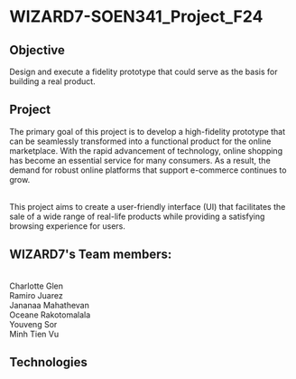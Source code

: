 # WIZARD7-SOEN341_Project_F24
## Objective
  Design and execute a fidelity prototype that could serve as the basis for building a real product.
## Project
  The primary goal of this project is to develop a high-fidelity prototype that can be seamlessly transformed into a functional product for the online marketplace. With the rapid advancement of technology, online shopping has become an essential service for many consumers. As a result, the demand for robust online platforms that support e-commerce continues to grow.

<br/>This project aims to create a user-friendly interface (UI) that facilitates the sale of a wide range of real-life products while providing a satisfying browsing experience for users.

##  WIZARD7's Team members:
<br/>Charlotte Glen
<br/>Ramiro Juarez
<br/>Jananaa Mahathevan
<br/>Oceane Rakotomalala
<br/>Youveng Sor
<br/>Minh Tien Vu

## Technologies
